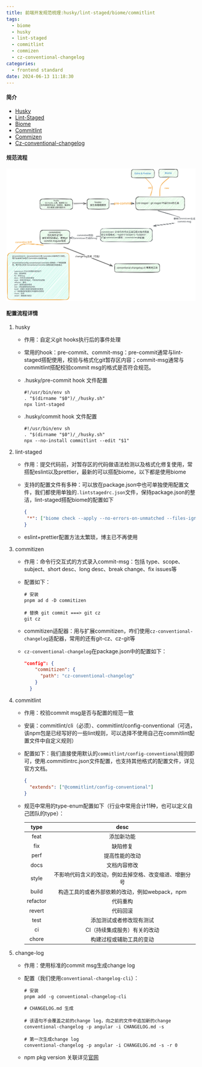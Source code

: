 ```yaml
---
title: 前端开发规范梳理:husky/lint-staged/biome/commitlint
tags:
  - biome
  - husky
  - lint-staged
  - commitlint
  - commizen
  - cz-conventional-changelog
categories:
  - frontend standard
date: 2024-06-13 11:18:30
---
```


#### 简介

* [Husky](https://typicode.github.io/husky/)
* [Lint-Staged](https://github.com/lint-staged/lint-staged)
* [Biome](https://biomejs.dev/)
* [Commitlint](https://commitlint.js.org/)
* [Commizen](https://commitizen.github.io/cz-cli/)
* [Cz-conventional-changelog](https://github.com/conventional-changelog/conventional-changelog)

#### 规范流程

![](../images/svg/front-standard.svg)

#### 配置流程详情

1. husky

   * 作用：自定义git hooks执行后的事件处理

   * 常用的hook：pre-commit、commit-msg：pre-commit通常与lint-staged搭配使用，校验与格式化git暂存区内容；commit-msg通常与commitlint搭配校验commit msg的格式是否符合规范。

   * .husky/pre-commit hook 文件配置

     ```shell
     #!/usr/bin/env sh
     . "$(dirname "$0")/_/husky.sh"
     npx lint-staged
     ```

   * .husky/commit hook 文件配置

     ```shell
     #!/usr/bin/env sh
     . "$(dirname "$0")/_/husky.sh"
     npx --no-install commitlint --edit "$1"
     ```

2. lint-staged

   * 作用：提交代码前，对暂存区的代码做语法检测以及格式化修复使用，常搭配eslint以及prettier，最新的可以搭配biome，以下都是使用biome

   * 支持的配置文件有多种：可以放在package.json中也可单独使用配置文件，我们都使用单独的`.lintstagedrc.json`文件，保持package.json的整洁，lint-staged搭配biome的配置如下

     ```json
     {
      "*": ["biome check --apply --no-errors-on-unmatched --files-ignore-unknown=true"]
     }
     ```

   * eslint+prettier配置方法太繁琐，博主已不再使用

3. commitizen

   * 作用：命令行交互式的方式录入commit-msg：包括 type、scope、subject、short desc、long desc、break change、fix issues等

   * 配置如下：

     ```she
     # 安装
     pnpm ad d -D commitizen
     
     # 替换 git commit ===> git cz
     git cz
     ```

   * commitizen适配器：用与扩展commitizen，咋们使用`cz-conventional-changelog`适配器，常用的还有git-cz、cz-git等

   * `cz-conventional-changelog`在package.json中的配置如下：

     ```json
     "config": {
         "commitizen": {
           "path": "cz-conventional-changelog"
         }
       }
     ```

4. commitlint

   * 作用：校验commit msg是否与配置的规范一致

   * 安装：commitlint/cli（必须）、commitlint/config-conventional（可选，该npm包是已经写好的一些lint规则，可以选择不使用自己在commitlint配置文件中自定义规则）

   * 配置如下：我们直接使用默认的`commitlint/config-conventional`规则即可，使用.commitlintrc.json文件配置，也支持其他格式的配置文件，详见官方文档。

     ```json
     {
       "extends": ["@commitlint/config-conventional"]
     }
     ```

   * 规范中常用的type-enum配置如下（行业中常用合计11种，也可以定义自己团队的type）：

     |   type   |                          desc                          |
     | :------: | :----------------------------------------------------: |
     |   feat   |                       添加新功能                       |
     |   fix    |                        缺陷修复                        |
     |   perf   |                     提高性能的改动                     |
     |   docs   |                      文档内容修改                      |
     |  style   | 不影响代码含义的改动，例如去掉空格、改变缩进、增删分号 |
     |  build   |     构造工具的或者外部依赖的改动，例如webpack，npm     |
     | refactor |                        代码重构                        |
     |  revert  |                        代码回滚                        |
     |   test   |                添加测试或者修改现有测试                |
     |    ci    |              CI（持续集成服务）有关的改动              |
     |  chore   |                构建过程或辅助工具的变动                |

5. change-log

   * 作用：使用标准的commit msg生成change log

   * 配置（我们使用`conventional-changelog-cli`）：

     ```she
     # 安装
     pnpm add -g conventional-changelog-cli
     ```

     ```she
     # CHANGELOG.md 生成
     
     # 该语句不会覆盖之前的change log，向之前的文件中追加新的change
     conventional-changelog -p angular -i CHANGELOG.md -s
     
     # 第一次生成change log
     conventional-changelog -p angular -i CHANGELOG.md -s -r 0
     ```

   * npm pkg version 关联详见[官网](https://www.npmjs.com/package/conventional-changelog-cli)
